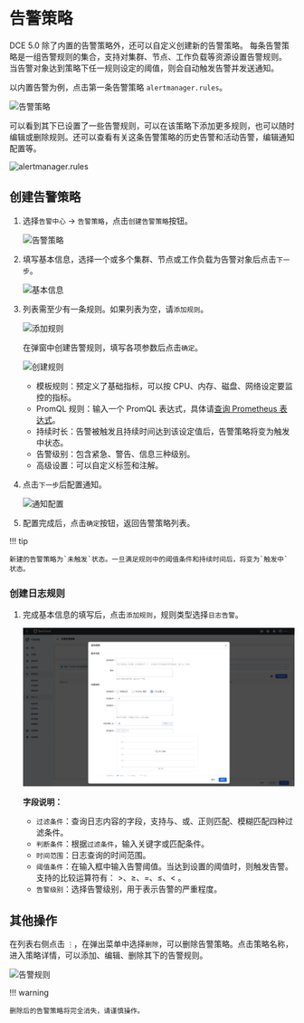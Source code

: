 # 告警策略

DCE 5.0 除了内置的告警策略外，还可以自定义创建新的告警策略。
每条告警策略是一组告警规则的集合，支持对集群、节点、工作负载等资源设置告警规则。
当告警对象达到策略下任一规则设定的阈值，则会自动触发告警并发送通知。

以内置告警为例，点击第一条告警策略 `alertmanager.rules`。

![告警策略](../../images/alert-policy01.png)

可以看到其下已设置了一些告警规则，可以在该策略下添加更多规则，也可以随时编辑或删除规则。还可以查看有关这条告警策略的历史告警和活动告警，编辑通知配置等。

![alertmanager.rules](../../images/alert-policy02.png)

## 创建告警策略

1. 选择`告警中心` -> `告警策略`，点击`创建告警策略`按钮。

    ![告警策略](../../images/alert-policy01.png)

1. 填写基本信息，选择一个或多个集群、节点或工作负载为告警对象后点击`下一步`。

    ![基本信息](../../images/alert-policy03.png)

1. 列表需至少有一条规则。如果列表为空，请`添加规则`。

    ![添加规则](../../images/alert-policy04.png)

    在弹窗中创建告警规则，填写各项参数后点击`确定`。

    ![创建规则](../../images/alert-policy05.png)

    - 模板规则：预定义了基础指标，可以按 CPU、内存、磁盘、网络设定要监控的指标。
    - PromQL 规则：输入一个 PromQL 表达式，具体请[查询 Prometheus 表达式](https://prometheus.io/docs/prometheus/latest/querying/basics/)。
    - 持续时长：告警被触发且持续时间达到该设定值后，告警策略将变为触发中状态。
    - 告警级别：包含紧急、警告、信息三种级别。
    - 高级设置：可以自定义标签和注解。

1. 点击`下一步`后配置通知。

    ![通知配置](../../images/alert-policy06.png)

1. 配置完成后，点击`确定`按钮，返回告警策略列表。

!!! tip

    新建的告警策略为`未触发`状态。一旦满足规则中的阈值条件和持续时间后，将变为`触发中`状态。

### 创建日志规则

1. 完成基本信息的填写后，点击`添加规则`，规则类型选择`日志告警`。

    ![通知配置](../../images/log-rule01.png)

     **字段说明：**

     - `过滤条件`：查询日志内容的字段，支持与、或、正则匹配、模糊匹配四种过滤条件。
     - `判断条件`：根据`过滤条件`，输入关键字或匹配条件。
     - `时间范围`：日志查询的时间范围。
     - `阈值条件`：在输入框中输入告警阈值。当达到设置的阈值时，则触发告警。支持的比较运算符有： >、≥、=、≤、< 。
     - `告警级别`：选择告警级别，用于表示告警的严重程度。

## 其他操作

在列表右侧点击 `⋮`，在弹出菜单中选择`删除`，可以删除告警策略。点击策略名称，进入策略详情，可以添加、编辑、删除其下的告警规则。

![告警规则](../../images/alert-policy07.png)

!!! warning

    删除后的告警策略将完全消失，请谨慎操作。
